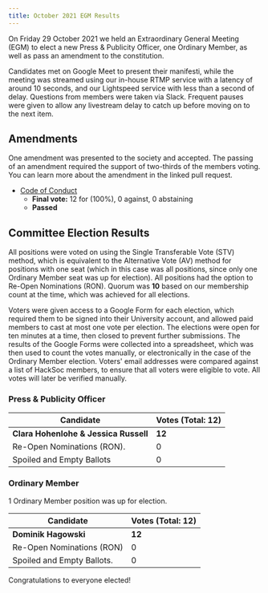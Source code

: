```yaml
---
title: October 2021 EGM Results
---
```


On Friday 29 October 2021 we held an Extraordinary General Meeting (EGM) to elect a new Press & Publicity Officer, one Ordinary Member, as well as pass an amendment to the constitution.

Candidates met on Google Meet to present their manifesti, while the meeting was streamed using our in-house RTMP service with a latency of around 10 seconds, and our Lightspeed service with less than a second of delay. Questions from members were taken via Slack. Frequent pauses were given to allow any livestream delay to catch up before moving on to the next item.

## Amendments

One amendment was presented to the society and accepted. The passing of an amendment required the support of two-thirds of the members voting. You can learn more about the amendment in the linked pull request.

 - [Code of Conduct](https://github.com/HackSoc/constitution/pull/16)
   - **Final vote:** 12 for (100%), 0 against, 0 abstaining
   - **Passed**

## Committee Election Results

All positions were voted on using the Single Transferable Vote (STV) method, which is equivalent to the Alternative Vote (AV) method for positions with one seat (which in this case was all positions, since only one Ordinary Member seat was up for election). All positions had the option to Re-Open Nominations (RON). Quorum was **10** based on our membership count at the time, which was achieved for all elections.

Voters were given access to a Google Form for each election, which required them to be signed into their University account, and allowed paid members to cast at most one vote per election. The elections were open for ten minutes at a time, then closed to prevent further submissions. The results of the Google Forms were collected into a spreadsheet, which was then used to count the votes manually, or electronically in the case of the Ordinary Member election. Voters' email addresses were compared against a list of HackSoc members, to ensure that all voters were eligible to vote. All votes will later be verified manually. 

### Press & Publicity Officer

| Candidate                             | Votes (Total: 12) |
|---------------------------------------|-------------------|
| **Clara Hohenlohe & Jessica Russell** | **12**            |
| Re-Open Nominations (RON).            | 0                 |
| Spoiled and Empty Ballots             | 0                 |

### Ordinary Member

1 Ordinary Member position was up for election.

| Candidate                   | Votes (Total: 12) |
|-----------------------------|-------------------|
| **Dominik Hagowski**        | **12**            |
| Re-Open Nominations (RON)   | 0                 |
| Spoiled and Empty Ballots.  | 0                 |

Congratulations to everyone elected!

